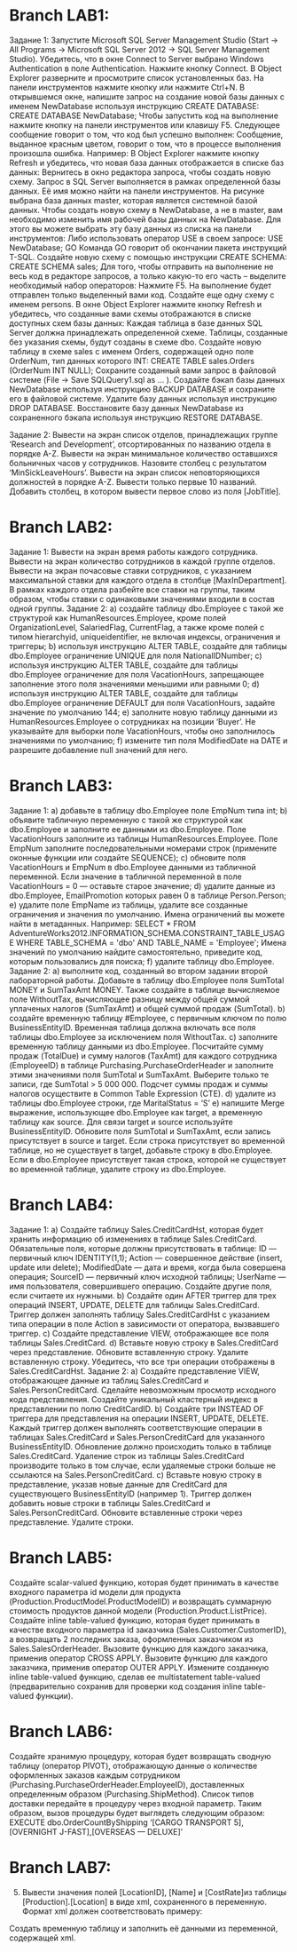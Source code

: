 # Branch LAB1:
Задание 1:
Запустите Microsoft SQL Server Management Studio (Start → All Programs → Microsoft SQL Server 2012 → SQL Server Management Studio). Убедитесь, что в окне Connect to Server выбрано Windows Authentication в поле Authentication. Нажмите кнопку Connect.
В Object Explorer разверните и просмотрите список установленных баз.
На панели инструментов нажмите кнопку  или нажмите Ctrl+N.
В открывшемся окне, напишите запрос на создание новой базы данных с именем NewDatabase используя инструкцию CREATE DATABASE:
CREATE DATABASE NewDatabase;
Чтобы запустить код на выполнение нажмите кнопку  на панели инструментов или клавишу F5.
Следующее сообщение говорит о том, что код был успешно выполнен:
Сообщение, выданное красным цветом, говорит о том, что в процессе выполнения произошла ошибка. Например:
В Object Explorer нажмите кнопку Refresh  и убедитесь, что новая база данных отображается в списке баз данных:
Вернитесь в окно редактора запроса, чтобы создать новую схему.
Запрос в SQL Server выполняется в рамках определенной базы данных. Её имя можно найти на панели инструментов.
На рисунке выбрана база данных master, которая является системной базой данных. Чтобы создать новую схему в NewDatabase, а не в master, вам необходимо изменить имя рабочей базы данных на NewDatabase. Для этого вы можете выбрать эту базу данных из списка на панели инструментов:
Либо использовать оператор USE в своем запросе:
USE NewDatabase;
GO
Команда GO говорит об окончании пакета инструкций T-SQL.
Создайте новую схему с помощью инструкции CREATE SCHEMA:
CREATE SCHEMA sales;
Для того, чтобы отправить на выполнение не весь код в редакторе запросов, а только какую-то его часть – выделите необходимый набор операторов:
Нажмите F5. На выполнение будет отправлен только выделенный вами код.
Создайте еще одну схему с именем persons.
В окне Object Explorer нажмите кнопку Refresh и убедитесь, что созданные вами схемы отображаются в списке доступных схем базы данных:
Каждая таблица в базе данных SQL Server должна принадлежать определенной схеме. Таблицы, созданные без указания схемы, будут созданы в схеме dbo.
Создайте новую таблицу в схеме sales с именем Orders, содержащей одно поле OrderNum, тип данных которого INT:
CREATE TABLE sales.Orders (OrderNum INT NULL);
Сохраните созданный вами запрос в файловой системе (File → Save SQLQuery1.sql as … ).
Создайте бэкап базы данных NewDatabase используя инструкцию BACKUP DATABASE и сохраните его в файловой системе.
Удалите базу данных используя инструкцию DROP DATABASE.
Восстановите базу данных NewDatabase из сохраненного бэкапа используя инструкцию RESTORE DATABASE.

Задание 2:
Вывести на экран список отделов, принадлежащих группе ‘Research and Development’, отсортированных по названию отдела в порядке A-Z.
Вывести на экран минимальное количество оставшихся больничных часов у сотрудников. Назовите столбец с результатом ‘MinSickLeaveHours’.
Вывести на экран список неповторяющихся должностей в порядке A-Z. Вывести только первые 10 названий. Добавить столбец, в котором вывести первое слово из поля [JobTitle].

# Branch LAB2:
Задание 1:
Вывести на экран время работы каждого сотрудника.
Вывести на экран количество сотрудников в каждой группе отделов.
Вывести на экран почасовые ставки сотрудников, с указанием максимальной ставки для каждого отдела в столбце [MaxInDepartment]. В рамках каждого отдела разбейте все ставки на группы, таким образом, чтобы ставки с одинаковыми значениями входили в состав одной группы.
Задание 2:
a) создайте таблицу dbo.Employee с такой же структурой как HumanResources.Employee, кроме полей OrganizationLevel, SalariedFlag, CurrentFlag, а также кроме полей с типом hierarchyid, uniqueidentifier, не включая индексы, ограничения и триггеры;
b) используя инструкцию ALTER TABLE, создайте для таблицы dbo.Employee ограничение UNIQUE для поля NationalIDNumber;
c) используя инструкцию ALTER TABLE, создайте для таблицы dbo.Employee ограничение для поля VacationHours, запрещающее заполнение этого поля значениями меньшими или равными 0;
d) используя инструкцию ALTER TABLE, создайте для таблицы dbo.Employee ограничение DEFAULT для поля VacationHours, задайте значение по умолчанию 144;
e) заполните новую таблицу данными из HumanResources.Employee о сотрудниках на позиции ‘Buyer’. Не указывайте для выборки поле VacationHours, чтобы оно заполнилось значениями по умолчанию;
f) измените тип поля ModifiedDate на DATE и разрешите добавление null значений для него.
# Branch LAB3:
Задание 1:
a) добавьте в таблицу dbo.Employee поле EmpNum типа int;
b) объявите табличную переменную с такой же структурой как dbo.Employee и заполните ее данными из dbo.Employee. Поле VacationHours заполните из таблицы HumanResources.Employee. Поле EmpNum заполните последовательными номерами строк (примените оконные функции или создайте SEQUENCE);
c) обновите поля VacationHours и EmpNum в dbo.Employee данными из табличной переменной. Если значение в табличной переменной в поле VacationHours = 0 — оставьте старое значение;
d) удалите данные из dbo.Employee, EmailPromotion которых равен 0 в таблице Person.Person;
e) удалите поле EmpName из таблицы, удалите все созданные ограничения и значения по умолчанию.
Имена ограничений вы можете найти в метаданных. Например:
SELECT *
FROM AdventureWorks2012.INFORMATION_SCHEMA.CONSTRAINT_TABLE_USAGE
WHERE TABLE_SCHEMA = 'dbo' AND TABLE_NAME = 'Employee';
Имена значений по умолчанию найдите самостоятельно, приведите код, которым пользовались для поиска;
f) удалите таблицу dbo.Employee.
Задание 2:
a) выполните код, созданный во втором задании второй лабораторной работы. Добавьте в таблицу dbo.Employee поля SumTotal MONEY и SumTaxAmt MONEY. Также создайте в таблице вычисляемое поле WithoutTax, вычисляющее разницу между общей суммой уплаченых налогов (SumTaxAmt) и общей суммой продаж (SumTotal).
b) создайте временную таблицу #Employee, с первичным ключом по полю BusinessEntityID. Временная таблица должна включать все поля таблицы dbo.Employee за исключением поля WithoutTax.
c) заполните временную таблицу данными из dbo.Employee. Посчитайте сумму продаж (TotalDue) и сумму налогов (TaxAmt) для каждого сотрудника (EmployeeID) в таблице Purchasing.PurchaseOrderHeader и заполните этими значениями поля SumTotal и SumTaxAmt. Выберите только те записи, где SumTotal > 5 000 000. Подсчет суммы продаж и суммы налогов осуществите в Common Table Expression (CTE).
d) удалите из таблицы dbo.Employee строки, где MaritalStatus = ‘S’
e) напишите Merge выражение, использующее dbo.Employee как target, а временную таблицу как source. Для связи target и source используйте BusinessEntityID. Обновите поля SumTotal и SumTaxAmt, если запись присутствует в source и target. Если строка присутствует во временной таблице, но не существует в target, добавьте строку в dbo.Employee. Если в dbo.Employee присутствует такая строка, которой не существует во временной таблице, удалите строку из dbo.Employee.
# Branch LAB4:
Задание 1:
a) Создайте таблицу Sales.CreditCardHst, которая будет хранить информацию об изменениях в таблице Sales.CreditCard.
Обязательные поля, которые должны присутствовать в таблице: ID — первичный ключ IDENTITY(1,1); Action — совершенное действие (insert, update или delete); ModifiedDate — дата и время, когда была совершена операция; SourceID — первичный ключ исходной таблицы; UserName — имя пользователя, совершившего операцию. Создайте другие поля, если считаете их нужными.
b) Создайте один AFTER триггер для трех операций INSERT, UPDATE, DELETE для таблицы Sales.CreditCard. Триггер должен заполнять таблицу Sales.CreditCardHst с указанием типа операции в поле Action в зависимости от оператора, вызвавшего триггер.
c) Создайте представление VIEW, отображающее все поля таблицы Sales.CreditCard.
d) Вставьте новую строку в Sales.CreditCard через представление. Обновите вставленную строку. Удалите вставленную строку. Убедитесь, что все три операции отображены в Sales.CreditCardHst.
Задание 2:
a) Создайте представление VIEW, отображающее данные из таблиц Sales.CreditCard и Sales.PersonCreditCard. Сделайте невозможным просмотр исходного кода представления. Создайте уникальный кластерный индекс в представлении по полю CreditCardID.
b) Создайте три INSTEAD OF триггера для представления на операции INSERT, UPDATE, DELETE. Каждый триггер должен выполнять соответствующие операции в таблицах Sales.CreditCard и Sales.PersonCreditCard для указанного BusinessEntityID. Обновление должно происходить только в таблице Sales.CreditCard. Удаление строк из таблицы Sales.CreditCard производите только в том случае, если удаляемые строки больше не ссылаются на Sales.PersonCreditCard.
c) Вставьте новую строку в представление, указав новые данные для CreditCard для существующего BusinessEntityID (например 1). Триггер должен добавить новые строки в таблицы Sales.CreditCard и Sales.PersonCreditCard. Обновите вставленные строки через представление. Удалите строки.
# Branch LAB5:
Создайте scalar-valued функцию, которая будет принимать в качестве входного параметра id модели для продукта (Production.ProductModel.ProductModelID) и возвращать суммарную стоимость продуктов данной модели (Production.Product.ListPrice).
Создайте inline table-valued функцию, которая будет принимать в качестве входного параметра id заказчика (Sales.Customer.CustomerID), а возвращать 2 последних заказа, оформленных заказчиком из Sales.SalesOrderHeader.
Вызовите функцию для каждого заказчика, применив оператор CROSS APPLY. Вызовите функцию для каждого заказчика, применив оператор OUTER APPLY.
Измените созданную inline table-valued функцию, сделав ее multistatement table-valued (предварительно сохранив для проверки код создания inline table-valued функции).
# Branch LAB6:
Создайте хранимую процедуру, которая будет возвращать сводную таблицу (оператор PIVOT), отображающую данные о количестве оформленных заказов каждым сотрудником (Purchasing.PurchaseOrderHeader.EmployeeID), доставленных определенным образом (Purchasing.ShipMethod). Список типов доставки передайте в процедуру через входной параметр.
Таким образом, вызов процедуры будет выглядеть следующим образом:
EXECUTE dbo.OrderCountByShipping ‘[CARGO TRANSPORT 5],[OVERNIGHT J-FAST],[OVERSEAS — DELUXE]’
# Branch LAB7:
5) Вывести значения полей [LocationID], [Name] и [CostRate]из таблицы [Production].[Location] в виде xml, сохраненного в переменную. Формат xml должен соответствовать примеру:
<Locations>
  <Location ID="1" Name="Tool Crib" Cost="0.0000" />
  <Location ID="2" Name="Sheet Metal Racks" Cost="0.0000" />
</Locations>
Создать временную таблицу и заполнить её данными из переменной, содержащей xml.
